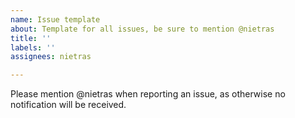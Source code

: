 ```yaml
---
name: Issue template
about: Template for all issues, be sure to mention @nietras
title: ''
labels: ''
assignees: nietras

---
```


Please mention @nietras when reporting an issue, as otherwise no notification will be received.
